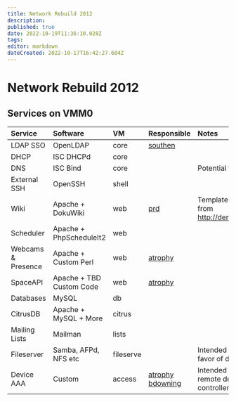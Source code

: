 ```yaml
---
title: Network Rebuild 2012
description: 
published: true
date: 2022-10-19T11:36:10.028Z
tags: 
editor: markdown
dateCreated: 2022-10-17T16:42:27.684Z
---
```


# Network Rebuild 2012

## Services on VMM0

<table>
<thead>
<tr class="header">
<th style="text-align: left;">Service</th>
<th style="text-align: left;">Software</th>
<th style="text-align: left;">VM</th>
<th style="text-align: left;">Responsible</th>
<th style="text-align: left;">Notes</th>
</tr>
</thead>
<tbody>
<tr class="odd">
<td style="text-align: left;">LDAP SSO</td>
<td style="text-align: left;">OpenLDAP</td>
<td style="text-align: left;">core</td>
<td style="text-align: left;"><a href="/user/southen">southen</a></td>
<td style="text-align: left;"></td>
</tr>
<tr class="even">
<td style="text-align: left;">DHCP</td>
<td style="text-align: left;">ISC DHCPd</td>
<td style="text-align: left;">core</td>
<td style="text-align: left;"></td>
<td style="text-align: left;"></td>
</tr>
<tr class="odd">
<td style="text-align: left;">DNS</td>
<td style="text-align: left;">ISC Bind</td>
<td style="text-align: left;">core</td>
<td style="text-align: left;"></td>
<td style="text-align: left;">Potential for LDAP as backend.</td>
</tr>
<tr class="even">
<td style="text-align: left;">External SSH</td>
<td style="text-align: left;">OpenSSH</td>
<td style="text-align: left;">shell</td>
<td style="text-align: left;"></td>
<td style="text-align: left;"></td>
</tr>
<tr class="odd">
<td style="text-align: left;">Wiki</td>
<td style="text-align: left;">Apache + DokuWiki</td>
<td style="text-align: left;">web</td>
<td style="text-align: left;"><a href="/user/prd">prd</a></td>
<td style="text-align: left;">Template-based, potentially derived from <a href="http://demo.interarma.org/wikibundle">http://demo.interarma.org/wikibundle</a></td>
</tr>
<tr class="even">
<td style="text-align: left;">Scheduler</td>
<td style="text-align: left;">Apache + PhpScheduleIt2</td>
<td style="text-align: left;">web</td>
<td style="text-align: left;"></td>
<td style="text-align: left;"></td>
</tr>
<tr class="odd">
<td style="text-align: left;">Webcams &amp; Presence</td>
<td style="text-align: left;">Apache + Custom Perl</td>
<td style="text-align: left;">web</td>
<td style="text-align: left;"><a href="/user/atrophy">atrophy</a></td>
<td style="text-align: left;"></td>
</tr>
<tr class="even">
<td style="text-align: left;">SpaceAPI</td>
<td style="text-align: left;">Apache + TBD Custom Code</td>
<td style="text-align: left;">web</td>
<td style="text-align: left;"><a href="/user/atrophy">atrophy</a></td>
<td style="text-align: left;"></td>
</tr>
<tr class="odd">
<td style="text-align: left;">Databases</td>
<td style="text-align: left;">MySQL</td>
<td style="text-align: left;">db</td>
<td style="text-align: left;"></td>
<td style="text-align: left;"></td>
</tr>
<tr class="even">
<td style="text-align: left;">CitrusDB</td>
<td style="text-align: left;">Apache + MySQL + More</td>
<td style="text-align: left;">citrus</td>
<td style="text-align: left;"></td>
<td style="text-align: left;"></td>
</tr>
<tr class="odd">
<td style="text-align: left;">Mailing Lists</td>
<td style="text-align: left;">Mailman</td>
<td style="text-align: left;">lists</td>
<td style="text-align: left;"></td>
<td style="text-align: left;"></td>
</tr>
<tr class="even">
<td style="text-align: left;">Fileserver</td>
<td style="text-align: left;">Samba, AFPd, NFS etc</td>
<td style="text-align: left;">fileserve</td>
<td style="text-align: left;"></td>
<td style="text-align: left;">Intended to be decommissioned in favor of dedicated NAS.</td>
</tr>
<tr class="odd">
<td style="text-align: left;">Device AAA</td>
<td style="text-align: left;">Custom</td>
<td style="text-align: left;">access</td>
<td style="text-align: left;"><a href="/user/atrophy">atrophy</a><br />
<a href="/user/bdowning">bdowning</a></td>
<td style="text-align: left;">Intended to serve access lists etc to remote devices (eg: Door RFID controller).</td>
</tr>
</tbody>
</table>
